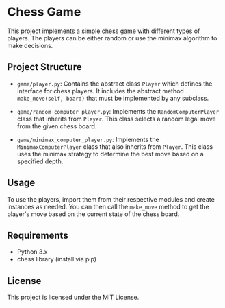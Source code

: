 # Chess Game

This project implements a simple chess game with different types of players. The players can be either random or use the minimax algorithm to make decisions.

## Project Structure

- `game/player.py`: Contains the abstract class `Player` which defines the interface for chess players. It includes the abstract method `make_move(self, board)` that must be implemented by any subclass.
  
- `game/random_computer_player.py`: Implements the `RandomComputerPlayer` class that inherits from `Player`. This class selects a random legal move from the given chess board.

- `game/minimax_computer_player.py`: Implements the `MinimaxComputerPlayer` class that also inherits from `Player`. This class uses the minimax strategy to determine the best move based on a specified depth.

## Usage

To use the players, import them from their respective modules and create instances as needed. You can then call the `make_move` method to get the player's move based on the current state of the chess board.

## Requirements

- Python 3.x
- chess library (install via pip)

## License

This project is licensed under the MIT License.
